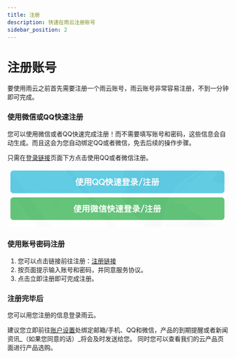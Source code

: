 ```yaml
---
title: 注册
description: 快速在雨云注册账号
sidebar_position: 2
---
```


# 注册账号

要使用雨云之前首先需要注册一个雨云账号，雨云账号非常容易注册，不到一分钟即可完成。



### 使用微信或QQ快速注册

您可以使用微信或者QQ快速完成注册！而不需要填写账号和密码，这些信息会自动生成。而且这会为您自动绑定QQ或者微信，免去后续的操作步骤。

只需在[登录链接][login]页面下方点击使用QQ或者微信注册。


![Register@50](./assets/image-20221125110129185.png)


### 使用账号密码注册

1. 您可以点击链接前往注册：[注册链接][reg]
2. 按页面提示输入账号和密码，并同意服务协议。
3. 点击立即注册即可完成注册。



### 注册完毕后

您可以用您注册的信息登录雨云。

建议您立即前往[账户设置][account-settings]处绑定邮箱/手机、QQ和微信，产品的到期提醒或者新闻资讯_（如果您同意的话）_将会及时发送给您。
同时您可以查看我们的云产品页面进行产品选购。



[reg]: https://app.rainyun.com/auth/reg
[login]: https://app.rainyun.com/auth/login
[account-settings]: https://app.rainyun.com/account/settings



